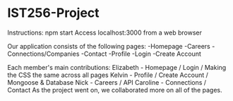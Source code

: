 # IST256-Project

Instructions:
npm start
Access localhost:3000 from a web browser

Our application consists of the following pages:
-Homepage
-Careers
-Connections/Companies
-Contact
-Profile
-Login
-Create Account

Each member's main contributions: 
Elizabeth - Homepage / Login / Making the CSS the same across all pages
Kelvin - Profile / Create Account / Mongoose & Database
Nick - Careers / API
Caroline - Connections / Contact
As the project went on, we collaborated more on all of the pages.